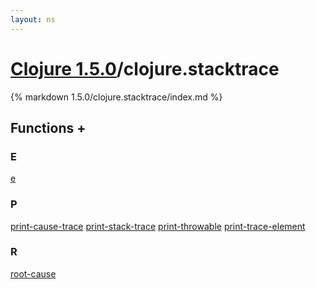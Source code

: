 ```yaml
---
layout: ns
---
```

# [Clojure 1.5.0](../)/clojure.stacktrace

{% markdown 1.5.0/clojure.stacktrace/index.md %}





## Functions <a id="ff">+</a>

<div id="fns" markdown="1">

### E
[e](./e/)

### P
[print-cause-trace](./print_DASH_cause_DASH_trace/)
[print-stack-trace](./print_DASH_stack_DASH_trace/)
[print-throwable](./print_DASH_throwable/)
[print-trace-element](./print_DASH_trace_DASH_element/)

### R
[root-cause](./root_DASH_cause/)

</div>


